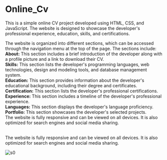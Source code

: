 # Online_Cv

This is a simple online CV project developed using HTML, CSS, and JavaScript. The website is designed to showcase the developer's professional experience, education, skills, and certifications.</br>

The website is organized into different sections, which can be accessed through the navigation menu at the top of the page. The sections include:</br>
<b>About:</b> This section includes a brief introduction of the developer along with a profile picture and a link to download their CV.</br>
<b>Skills:</b> This section lists the developer's programming languages, web technologies, design and modeling tools, and database management system.</br>
<b>Education:</b> This section provides information about the developer's educational background, including their degree and certificates.</br>
<b>Certification:</b> This section lists the developer's professional certifications.</br>
<b>Experience:</b> This section includes a timeline of the developer's professional experience.</br>
<b>Languages:</b> This section displays the developer's language proficiency.</br>
<b>Portfolio:</b> This section showcases the developer's selected projects.</br>
The website is fully responsive and can be viewed on all devices. It is also optimized for search engines and social media sharing.</br>
</br>

The website is fully responsive and can be viewed on all devices. It is also optimized for search engines and social media sharing.

![s0](https://user-images.githubusercontent.com/83820363/233219362-c44f4d2a-34a6-489c-897f-327d0dd3f8b1.png)
